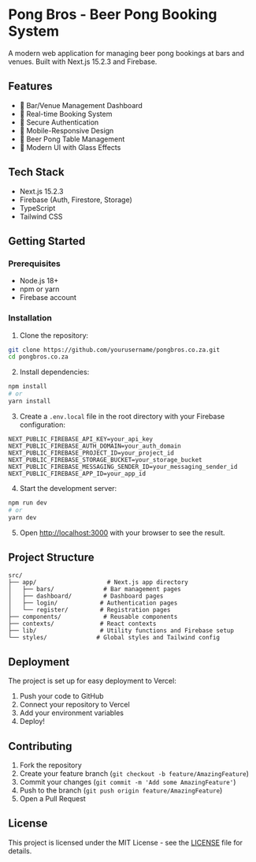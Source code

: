 # Pong Bros - Beer Pong Booking System

A modern web application for managing beer pong bookings at bars and venues. Built with Next.js 15.2.3 and Firebase.

## Features

- 🍺 Bar/Venue Management Dashboard
- 📅 Real-time Booking System
- 🔐 Secure Authentication
- 📱 Mobile-Responsive Design
- 🎯 Beer Pong Table Management
- 💫 Modern UI with Glass Effects

## Tech Stack

- Next.js 15.2.3
- Firebase (Auth, Firestore, Storage)
- TypeScript
- Tailwind CSS

## Getting Started

### Prerequisites

- Node.js 18+ 
- npm or yarn
- Firebase account

### Installation

1. Clone the repository:
```bash
git clone https://github.com/yourusername/pongbros.co.za.git
cd pongbros.co.za
```

2. Install dependencies:
```bash
npm install
# or
yarn install
```

3. Create a `.env.local` file in the root directory with your Firebase configuration:
```env
NEXT_PUBLIC_FIREBASE_API_KEY=your_api_key
NEXT_PUBLIC_FIREBASE_AUTH_DOMAIN=your_auth_domain
NEXT_PUBLIC_FIREBASE_PROJECT_ID=your_project_id
NEXT_PUBLIC_FIREBASE_STORAGE_BUCKET=your_storage_bucket
NEXT_PUBLIC_FIREBASE_MESSAGING_SENDER_ID=your_messaging_sender_id
NEXT_PUBLIC_FIREBASE_APP_ID=your_app_id
```

4. Start the development server:
```bash
npm run dev
# or
yarn dev
```

5. Open [http://localhost:3000](http://localhost:3000) with your browser to see the result.

## Project Structure

```
src/
├── app/                    # Next.js app directory
│   ├── bars/              # Bar management pages
│   ├── dashboard/         # Dashboard pages
│   ├── login/            # Authentication pages
│   └── register/         # Registration pages
├── components/            # Reusable components
├── contexts/             # React contexts
├── lib/                  # Utility functions and Firebase setup
└── styles/              # Global styles and Tailwind config
```

## Deployment

The project is set up for easy deployment to Vercel:

1. Push your code to GitHub
2. Connect your repository to Vercel
3. Add your environment variables
4. Deploy!

## Contributing

1. Fork the repository
2. Create your feature branch (`git checkout -b feature/AmazingFeature`)
3. Commit your changes (`git commit -m 'Add some AmazingFeature'`)
4. Push to the branch (`git push origin feature/AmazingFeature`)
5. Open a Pull Request

## License

This project is licensed under the MIT License - see the [LICENSE](LICENSE) file for details.
